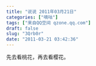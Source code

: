 ```yaml
---
title: "说说 2011年03月21日"
categories: ["嘀咕"]
tags: ["来自QQ空间 qzone.qq.com"]
draft: false
slug: "3Qrb0r"
date: "2011-03-21 03:42:36"
---
```


先去看桃花，再去看樱花。
